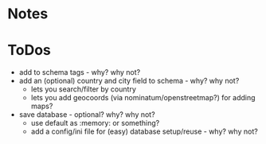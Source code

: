 # Notes


# ToDos

- add to schema tags - why? why not?
- add an (optional) country and city field to schema - why? why not?
  -  lets you search/filter by country
  -  lets you add geocoords (via nominatum/openstreetmap?) for adding maps?
- save database  - optional? why? why not?
  - use default as :memory: or something?
  - add a config/ini file for (easy) database setup/reuse - why? why not?
